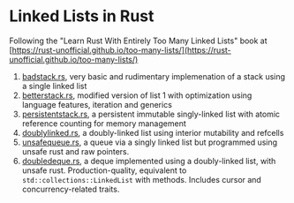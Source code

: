 # Linked Lists in Rust 
Following the "Learn Rust With Entirely Too Many Linked Lists" book at [https://rust-unofficial.github.io/too-many-lists/](https://rust-unofficial.github.io/too-many-lists/)

1. [badstack.rs](src/badstack.rs), very basic and rudimentary implemenation of a stack using a single linked list
2. [betterstack.rs](src/betterstack.rs), modified version of list 1 with optimization using language features, iteration and generics
3. [persistentstack.rs](src/persistentstack.rs), a persistent immutable singly-linked list with atomic reference counting for memory management
4. [doublylinked.rs](src/doublylinked.rs), a doubly-linked list using interior mutability and refcells
5. [unsafequeue.rs](src/unsafequeue.rs), a queue via a singly linked list but programmed using unsafe rust and raw pointers. 
6. [doubledeque.rs](src/doubledeque.rs), a deque implemented using a doubly-linked list, with unsafe rust. Production-quality, equivalent to ```std::collections::LinkedList``` with methods. Includes cursor and concurrency-related traits. 